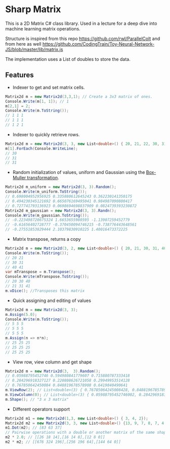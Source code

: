 # Sharp Matrix
This is a 2D Matrix C# class library.
Used in a lecture for a deep dive into machine learning matrix operations.

Structure is inspired from this repo https://github.com/rwl/ParallelColt and from here as well https://github.com/CodingTrain/Toy-Neural-Network-JS/blob/master/lib/matrix.js

The implementation uses a List of doubles to store the data. 

## Features
- Indexer to get and set matrix cells.
```C#
Matrix2d m = new Matrix2d(3,3,1); // Create a 3x3 matrix of ones.
Console.Write(m[1, 1]); // 1
m[2,1] = 2;
Console.Write(m.ToString());
// 1 1 1
// 1 1 1
// 1 2 1
```
- Indexer to quickly retrieve rows.
```C#
Matrix2d m = new Matrix2d(3, 3, new List<double>() { 20, 21, 22, 30, 31, 31, 40, 41, 42 });
m[1].ForEach(Console.WriteLine);
// 30
// 31
// 31
```

- Random initialization of values, uniform and Gaussian using the [Box-Muller transformation](https://stackoverflow.com/questions/218060/random-gaussian-variables).
```C#
Matrix2d m_uniform = new Matrix2d(3, 3).Random();
Console.Write(m_uniform.ToString());
// 0.698004952956925 0.335880612645243 0.362230141350175
// 0.494230345121692 0.665076169495041 0.984987090800417
// 0.727741793136923 0.0698694698837909 0.0824739393230872
Matrix2d m_gaussian = new Matrix2d(3, 3).Randn();
Console.Write(m_gaussian.ToString());
// -0.223498728675324 1.6653655980595 -1.13907259452779
// -0.61656402728777 -0.370450094746215 -0.738776443648561
// -0.27551853829444 2.10379830910225 1.40016473372225
```

- Matrix transpose, returns a copy
```C#
Matrix2d m = new Matrix2d(3, 2, new List<double>() { 20, 21, 30, 31, 40, 41 });
Console.Write(m.ToString());
// 20 21
// 30 31
// 40 41
var mTranspose = m.Transpose();
Console.Write(mTranspose.ToString());
// 20 30 40
// 21 31 41
m.vDice(); //Transposes this matrix
```
- Quick assigning and editing of values
```C#
Matrix2d m = new Matrix2d(3, 3);
m.Assign(5.0);
Console.Write(m.ToString());
// 5 5 5
// 5 5 5
// 5 5 5
m.Assign(n => n*n);
// 25 25 25
// 25 25 25
// 25 25 25
```

- View row, view column and get shape
```C#
Matrix2d m = new Matrix2d(3,  3).Random();
// 0.05988795452746 0.594980841779607 0.715880787333418
// 0.284296918327127 0.220808626721058 0.29949953514128
// 0.767850642450084 0.848819678578908 0.6419840490641
m.ViewRow(2); // List<double>(3) { 0.76785064245008428, 0.8488196785789075, 0.64198404906409978 }
m.ViewColumn(0); // List<double>(3) { 0.05988795452746002, 0.28429691832712706, 0.76785064245008428 }
m.Shape(); // "3 x 3 matrix"
```
- Different operators support
```C#
Matrix2d m1 = new Matrix2d(1,3, new List<double>() { 3, 4, 2});
Matrix2d m2 = new Matrix2d(3, 3, new List<double>() {13, 9, 7, 8, 7, 4, 6, 4, 0});
m1.Dot(m2); // [83 63 37]
// Pairwise operations with a double or another matrix of the same shape *, /, +, -
m2 * 2.0; // [[26 18 14],[16 14 8],[12 8 0]]
m2 * m2; // [[676 324 196],[256 196 64],[144 64 0]]
```